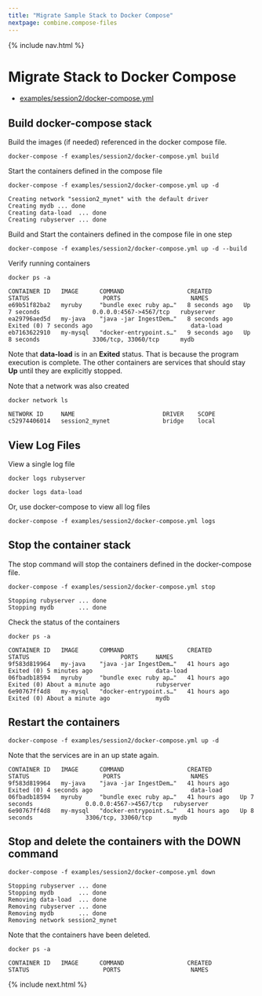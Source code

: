 ```yaml
---
title: "Migrate Sample Stack to Docker Compose"
nextpage: combine.compose-files
---
```


{% include nav.html %}

# Migrate Stack to Docker Compose

- [examples/session2/docker-compose.yml](https://github.com/CDLUC3/docker-tutorial/blob/main/examples/session2/docker-compose.yml)

## Build docker-compose stack

Build the images (if needed) referenced in the docker compose file.
```
docker-compose -f examples/session2/docker-compose.yml build 
```

Start the containers defined in the compose file
```
docker-compose -f examples/session2/docker-compose.yml up -d 
```

```output
Creating network "session2_mynet" with the default driver
Creating mydb ... done
Creating data-load  ... done
Creating rubyserver ... done
```

Build and Start the containers defined in the compose file in one step
```
docker-compose -f examples/session2/docker-compose.yml up -d --build
```

Verify running containers
```
docker ps -a
```

```output
CONTAINER ID   IMAGE      COMMAND                  CREATED         STATUS                     PORTS                    NAMES
e69b51f82ba2   myruby     "bundle exec ruby ap…"   8 seconds ago   Up 7 seconds               0.0.0.0:4567->4567/tcp   rubyserver
ea29796aed5d   my-java    "java -jar IngestDem…"   8 seconds ago   Exited (0) 7 seconds ago                            data-load
eb7163622910   my-mysql   "docker-entrypoint.s…"   9 seconds ago   Up 8 seconds               3306/tcp, 33060/tcp      mydb
```

Note that **data-load** is in an **Exited** status.  That is because the program execution is complete.  The other containers are services that should stay **Up** until they are explicitly stopped.

Note that a network was also created
```
docker network ls
```

```output
NETWORK ID     NAME                         DRIVER    SCOPE
c52974406014   session2_mynet               bridge    local
```

## View Log Files

View a single log file
```
docker logs rubyserver
```

```
docker logs data-load
```

Or, use docker-compose to view all log files
```
docker-compose -f examples/session2/docker-compose.yml logs
```

## Stop the container stack

The stop command will stop the containers defined in the docker-compose file.
```
docker-compose -f examples/session2/docker-compose.yml stop
```

```output
Stopping rubyserver ... done
Stopping mydb       ... done
```

Check the status of the containers
```
docker ps -a
```

```output
CONTAINER ID   IMAGE      COMMAND                  CREATED        STATUS                          PORTS     NAMES
9f583d819964   my-java    "java -jar IngestDem…"   41 hours ago   Exited (0) 5 minutes ago                  data-load
06fbadb18594   myruby     "bundle exec ruby ap…"   41 hours ago   Exited (0) About a minute ago             rubyserver
6e90767ff4d8   my-mysql   "docker-entrypoint.s…"   41 hours ago   Exited (0) About a minute ago             mydb
```

## Restart the containers

```
docker-compose -f examples/session2/docker-compose.yml up -d
```

Note that the services are in an up state again.
```
CONTAINER ID   IMAGE      COMMAND                  CREATED        STATUS                     PORTS                    NAMES
9f583d819964   my-java    "java -jar IngestDem…"   41 hours ago   Exited (0) 4 seconds ago                            data-load
06fbadb18594   myruby     "bundle exec ruby ap…"   41 hours ago   Up 7 seconds               0.0.0.0:4567->4567/tcp   rubyserver
6e90767ff4d8   my-mysql   "docker-entrypoint.s…"   41 hours ago   Up 8 seconds               3306/tcp, 33060/tcp      mydb
```

## Stop and delete the containers with the DOWN command

```
docker-compose -f examples/session2/docker-compose.yml down
```

```output
Stopping rubyserver ... done
Stopping mydb       ... done
Removing data-load  ... done
Removing rubyserver ... done
Removing mydb       ... done
Removing network session2_mynet
```

Note that the containers have been deleted.

```
docker ps -a
```

```output
CONTAINER ID   IMAGE      COMMAND                  CREATED        STATUS                     PORTS                    NAMES
```

{% include next.html %}